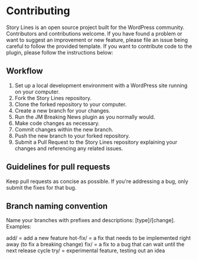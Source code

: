 # Contributing

Story Lines is an open source project built for the WordPress community. Contributors and contributions welcome. If you have found a problem or want to suggest an improvement or new feature, please file an issue being careful to follow the provided template. If you want to contribute code to the plugin, please follow the instructions below:

## Workflow
1. Set up a local development environment with a WordPress site running on your computer.
1. Fork the Story Lines repository.
1. Clone the forked repository to your computer.
1. Create a new branch for your changes.
1. Run the JM Breaking News plugin as you normally would.
1. Make code changes as necessary.
1. Commit changes within the new branch.
1. Push the new branch to your forked repository.
1. Submit a Pull Request to the Story Lines repository explaining your changes and referencing any related issues.

## Guidelines for pull requests
Keep pull requests as concise as possible. If you're addressing a bug, only submit the fixes for that bug.

## Branch naming convention
Name your branches with prefixes and descriptions: [type]/[change]. Examples:

add/ = add a new feature
hot-fix/ = a fix that needs to be implemented right away (to fix a breaking change)
fix/ = a fix to a bug that can wait until the next release cycle
try/ = experimental feature, testing out an idea